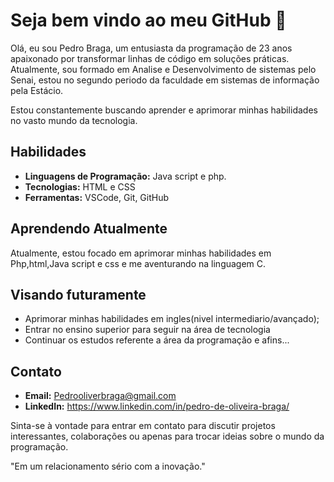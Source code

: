 # Seja bem vindo ao meu GitHub 👋

Olá, eu sou Pedro Braga, um entusiasta da programação de 23 anos apaixonado por transformar linhas de código em soluções práticas. Atualmente, sou formado em Analise e Desenvolvimento de sistemas pelo Senai, estou no segundo periodo da faculdade em sistemas de informação pela Estácio.

Estou constantemente buscando aprender e aprimorar minhas habilidades no vasto mundo da tecnologia.

## Habilidades

- **Linguagens de Programação:** Java script e php.
- **Tecnologias:** HTML e CSS
- **Ferramentas:** VSCode, Git, GitHub

## Aprendendo Atualmente

Atualmente, estou focado em aprimorar minhas habilidades em Php,html,Java script e css e me aventurando na linguagem C.


## Visando futuramente
* Aprimorar minhas habilidades em ingles(nivel intermediario/avançado);
* Entrar no ensino superior para seguir na área de tecnologia
* Continuar os estudos referente a área da programação e afins...

## Contato

- **Email:** Pedrooliverbraga@gmail.com
- **LinkedIn:** https://www.linkedin.com/in/pedro-de-oliveira-braga/

Sinta-se à vontade para entrar em contato para discutir projetos interessantes, colaborações ou apenas para trocar ideias sobre o mundo da programação. 

"Em um relacionamento sério com a inovação."

